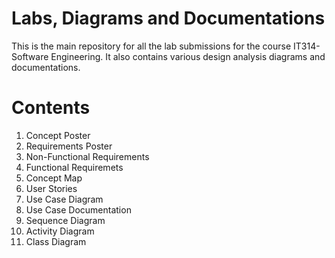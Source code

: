 # Labs, Diagrams and Documentations

This is the main repository for all the lab submissions for the course IT314-Software Engineering. It also contains various design analysis diagrams and documentations.  

# Contents 
1. Concept Poster
2. Requirements Poster
3. Non-Functional Requirements
4. Functional Requiremets
5. Concept Map
6. User Stories
7. Use Case Diagram
8. Use Case Documentation
9. Sequence Diagram
10. Activity Diagram
11. Class Diagram

